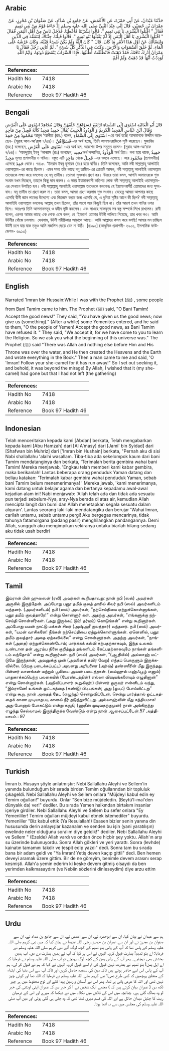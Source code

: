 ## Arabic


<div dir="rtl" lang="ar" style={{fontSize:'larger',backgroundColor:'#f8f9fa',padding:20}}>
حَدَّثَنَا عَبْدَانُ، عَنْ أَبِي حَمْزَةَ، عَنِ الأَعْمَشِ، عَنْ جَامِعِ بْنِ شَدَّادٍ، عَنْ صَفْوَانَ بْنِ مُحْرِزٍ، عَنْ عِمْرَانَ بْنِ حُصَيْنٍ، قَالَ إِنِّي عِنْدَ النَّبِيِّ صلى الله عليه وسلم إِذْ جَاءَهُ قَوْمٌ مِنْ بَنِي تَمِيمٍ فَقَالَ ‏"‏ اقْبَلُوا الْبُشْرَى يَا بَنِي تَمِيمٍ ‏"‏‏.‏ قَالُوا بَشَّرْتَنَا فَأَعْطِنَا‏.‏ فَدَخَلَ نَاسٌ مِنْ أَهْلِ الْيَمَنِ فَقَالَ ‏"‏ اقْبَلُوا الْبُشْرَى يَا أَهْلَ الْيَمَنِ إِذْ لَمْ يَقْبَلْهَا بَنُو تَمِيمٍ ‏"‏‏.‏ قَالُوا قَبِلْنَا‏.‏ جِئْنَاكَ لِنَتَفَقَّهَ فِي الدِّينِ وَلِنَسْأَلَكَ عَنْ أَوَّلِ هَذَا الأَمْرِ مَا كَانَ‏.‏ قَالَ ‏"‏ كَانَ اللَّهُ وَلَمْ يَكُنْ شَىْءٌ قَبْلَهُ، وَكَانَ عَرْشُهُ عَلَى الْمَاءِ، ثُمَّ خَلَقَ السَّمَوَاتِ وَالأَرْضَ، وَكَتَبَ فِي الذِّكْرِ كُلَّ شَىْءٍ ‏"‏‏.‏ ثُمَّ أَتَانِي رَجُلٌ فَقَالَ يَا عِمْرَانُ أَدْرِكْ نَاقَتَكَ فَقَدْ ذَهَبَتْ فَانْطَلَقْتُ أَطْلُبُهَا، فَإِذَا السَّرَابُ يَنْقَطِعُ دُونَهَا، وَايْمُ اللَّهِ لَوَدِدْتُ أَنَّهَا قَدْ ذَهَبَتْ وَلَمْ أَقُمْ‏.‏
</div>
<div style={{backgroundColor:'#f8f9fa',padding:20, marginBottom: 10}}><table> <thead> <tr> <th>References:</th> <th></th> </tr> </thead> <tbody><tr><td>Hadith No</td><td>7418</td></tr><tr><td>Arabic No</td><td>7418</td></tr><tr><td>Reference</td><td>Book 97 Hadith 46</td></tr></tbody></table></div>

## Bengali


<div dir="ltr" lang="bn" style={{fontSize:'larger',backgroundColor:'#f8f9fa',padding:20}}>
قَالَ أَبُو الْعَالِيَةِ اسْتَوَى إِلَى السَّمَاءِ ارْتَفَعَ فَسَوَّاهُنَّ خَلَقَهُنَّ وَقَالَ مُجَاهِدٌ اسْتَوَى عَلَى الْعَرْشِ وَقَالَ ابْنُ عَبَّاسٍ الْمَجِيدُ الْكَرِيمُ وَ الْوَدُودُ الْحَبِيبُ يُقَالُ حَمِيدٌ مَجِيدٌ كَأَنَّهُ فَعِيلٌ مِنْ مَاجِدٍ مَحْمُودٌ مِنْ حَمِدَ আবুল ‘আলীয়া (রহ.) বলেন, اسْتَوَى إِلَى السَّمَاءِ -এর অর্থ হচ্ছে আসমানকে উড্ডীন করেছেন- (সূরাহ আল-আ’রাফ ৭/৫৪)। فَسَوَّاهُنَّ-এর অর্থ হচ্ছে, তিনি আসমানরাজিকে সৃষ্টি করেছেন। মুজাহিদ (রহ.) বলেছেন, اسْتَوَى عَلَى الْعَرْشِ -এর অর্থ হল, আরশের উপর সমুন্নত হলেন- (সূরাহ আল-আ’রাফ ৭/৫৪)। ‘আবদুল্লাহ্ ইবনু ‘আব্বাস (রাঃ) বলেছেন, مجيدঅর্থ সম্মানিত, الْوَدُودُ অর্থ প্রিয়। বলা হয়ে থাকে, حَمِيدٌ مَجِيدٌ মূলত প্রশংসনীয় ও পবিত্র। বস্তুত এটি مَاجِدٍ থেকে فَعِيلٌ -এর ওযনে এসেছে। আর مَحْمُود (প্রশংসনীয়) এসেছে حَمِدَ থেকে। ৭৪১৮. ‘ইমরান ইবনু হুসায়ন (রাঃ) হতে বর্ণিত। তিনি বলেছেন, আমি নবী সাল্লাল্লাহু আলাইহি ওয়াসাল্লাম-এর কাছে ছিলাম। এমন সময় তাঁর কাছে বনূ তামীম-এর গ্রোত্রটি আসল, নবী সাল্লাল্লাহু আলাইহি ওয়াসাল্লাম তাদেরকে লক্ষ্য করে বললেনঃ হে বনূ তামীম। তোমরা সুসংবাদ গ্রহণ কর। উত্তরে তারা বলল, আপনি আমাদেরকে শুভ সংবাদ যখন দিচ্ছেন, তাহলে কিছু দান করুন। এ সময় ইয়ামানবাসী কতিপয় লোক নবী সাল্লাল্লাহু আলাইহি ওয়াসাল্লাম-এর সেখানে উপস্থিত হল। নবী সাল্লাল্লাহু আলাইহি ওয়াসাল্লাম তাদেরকে বললেনঃ হে ইয়ামানবাসী! তোমাদের জন্য সুসংবাদ। বনূ তামীম তা গ্রহণ করল না। তারা বলল, আমরা গ্রহণ করলাম শুভ সংবাদ। যেহেতু আমরা আপনার কাছে এসেছি দ্বীনী জ্ঞান লাভের উদ্দেশ্যে এবং জিজ্ঞেস করার জন্য এসেছি যে, এ দুনিয়া সৃষ্টির আগে কী ছিল? নবী সাল্লাল্লাহু আলাইহি ওয়াসাল্লাম বললেনঃ আল্লাহ্ তখন ছিলেন, তাঁর আগে আর কিছুই ছিল না। তাঁর আরশ তখন পানির ওপর ছিল। অতঃপর তিনি আসমানসমূহ ও যমীন সৃষ্টি করলেন। এবং লাওহে মাফফুযে সব বস্তু সম্পর্কে লিখে রাখলেন। রাবী বলেন, এরপর আমার কাছে এক লোক এসে বলল, হে ‘ইমরান! তোমার উটনী পালিয়ে গিয়েছে, তার খবর লও। আমি উটনীর খোঁজে চললাম। দেখলাম, উটনী মরীচিকার আড়ালে আছে। আমি আল্লাহর কসম করে বলছি! আমার মন চাচ্ছিল উটনী চলে যায় যাক তবুও আমি মজলিস ছেড়ে যেন না উঠি। [৪১৯০] (আধুনিক প্রকাশনী- ৬৯০১, ইসলামিক ফাউন্ডেশন- ৬৯১৩)
</div>
<div style={{backgroundColor:'#f8f9fa',padding:20, marginBottom: 10}}><table> <thead> <tr> <th>References:</th> <th></th> </tr> </thead> <tbody><tr><td>Hadith No</td><td>7418</td></tr><tr><td>Arabic No</td><td>7418</td></tr><tr><td>Reference</td><td>Book 97 Hadith 46</td></tr></tbody></table></div>

## English


<div dir="ltr" lang="en" style={{fontSize:'larger',backgroundColor:'#f8f9fa',padding:20}}>
Narrated 'Imran bin Hussain:While I was with the Prophet (ﷺ) , some people from Bani Tamim came to him. The Prophet (ﷺ) said, "O Bani Tamim! Accept the good news!" They said, "You have given us the good news; now give us (something)." (After a while) some Yemenites entered, and he said to them, "O the people of Yemen! Accept the good news, as Bani Tamim have refused it. " They said, "We accept it, for we have come to you to learn the Religion. So we ask you what the beginning of this universe was." The Prophet (ﷺ) said "There was Allah and nothing else before Him and His Throne was over the water, and He then created the Heavens and the Earth and wrote everything in the Book." Then a man came to me and said, 'O 'Imran! Follow your she-camel for it has run away!" So I set out seeking it, and behold, it was beyond the mirage! By Allah, I wished that it (my she-camel) had gone but that I had not left (the gathering)
</div>
<div style={{backgroundColor:'#f8f9fa',padding:20, marginBottom: 10}}><table> <thead> <tr> <th>References:</th> <th></th> </tr> </thead> <tbody><tr><td>Hadith No</td><td>7418</td></tr><tr><td>Arabic No</td><td>7418</td></tr><tr><td>Reference</td><td>Book 97 Hadith 46</td></tr></tbody></table></div>

## Indonesian


<div dir="ltr" lang="id" style={{fontSize:'larger',backgroundColor:'#f8f9fa',padding:20}}>
Telah menceritakan kepada kami [Abdan] berkata, Telah mengabarkan kepada kami [Abu Hamzah] dari [Al A'masy] dari [Jami' bin Syidad] dari [Shafwan bin Muhriz] dari ['Imran bin Hushain] berkata, "Pernah aku di sisi Nabi shallallahu 'alaihi wasallam. Tiba-tiba ada sekelompok kaum dari bani Tamim mendatanginya dan berkata, 'Terimalah berita gembira wahai bani Tamim! Mereka menjawab, 'Engkau telah memberi kami kabar gembira, maka berikanlah! Lantas beberapa orang penduduk Yaman datang dan beliau katakan: 'Terimalah kabar gembira wahai penduduk Yaman, sebab bani Tamim belum menemerimanya! ' Mereka jawab, 'kami menerimanya, kami datang untuk belajar agama dan bertanya kepadamu awal-awal kejadian alam ini! Nabi menjawab: 'Allah telah ada dan tidak ada sesuatu pun terjadi sebelum-Nya, arsy-Nya berada di atas air, kemudian Allah mencipta langit dan bumi dan Allah menetapkan segala sesuatu dalam alquran'. Lantas seorang laki-laki mendatangiku dan berujar 'Wahai Imran, carilah untamu, sebab untamu pergi! Aku bergegas mencarinya, tidak tahunya fatamorgana (padang pasir) menghilangkan pandangannya. Demi Allah, sungguh aku mengimpikan sekiranya untaku biarlah hilang sedang aku tidak usah berdiri
</div>
<div style={{backgroundColor:'#f8f9fa',padding:20, marginBottom: 10}}><table> <thead> <tr> <th>References:</th> <th></th> </tr> </thead> <tbody><tr><td>Hadith No</td><td>7418</td></tr><tr><td>Arabic No</td><td>7418</td></tr><tr><td>Reference</td><td>Book 97 Hadith 46</td></tr></tbody></table></div>

## Tamil


<div dir="ltr" lang="ta" style={{fontSize:'larger',backgroundColor:'#f8f9fa',padding:20}}>
இம்ரான் பின் ஹுஸைன் (ரலி) அவர்கள் கூறியதாவது: நான் நபி (ஸல்) அவர்கள் அருகில் இருந்தேன். அப்போது பனூ தமீம் குலத் தாரில் சிலர் நபி (ஸல்) அவர்களிடம் வந்தனர். (அவர்களிடம்) நபி (ஸல்) அவர்கள், “நற்செய்தியை ஏற்றுக்கொள்ளுங்கள், பனூ தமீம் குலத்தாரே!” என்று சொன்னார் கள். அதற்கு அவர்கள், “எங்களுக்கு நற்செய்தி சொன்னீர்கள். (அது இருக்கட் டும்! தர்மம்) கொடுங்கள்” என்று கூறினார்கள். அப்போது யமன் நாட்டு மக்கள் சிலர் (அஷ்அரீ குலத்தார்) வந்தனர். நபி (ஸல்) அவர்கள், “யமன் வாசிகளே! நீங்கள் நற்செய்தியை ஏற்றுக்கொள்ளுங்கள். ஏனெனில், பனூ தமீம் குலத்தார் அதை ஏற்கவில்லை” என்று சொன்னார்கள். அதற்கு அவர்கள், “நாங்கள் (அதை) ஏற்றுக்கொண்டோம்; மார்க்கக் கல்வி கற்பதற்காகவும், இந்த உலகம் உண்டான தன் ஆரம்ப நிலை குறித்துத் தங்களிடம் கேட்பதற்காகவுமே நாங்கள் தங்களிடம் வந்தோம்” என்று கூறினார்கள். நபி (ஸல்) அவர்கள், “(ஆதியில்) அல்லாஹ் மட்டுமே இருந்தான்; அவனுக்கு முன் (அவனைத் தவிர வேறு) எந்தப் பொருளும் இருக்கவில்லை. (பிறகு படைக்கப்பட்ட) அவனது அரியணை (அர்ஷ்) தண்ணீரின் மீது இருந்தது. பின்னர் வானங்கள் மற்றும் பூமியை அவன் படைத்தான். (லவ்ஹுல் மஹ்ஃபூழ் எனும்) பாதுகாக்கப்பெற்ற பலகையில் (பேரண்டத்தின்) எல்லா விஷயங்களையும் எழுதினான்” என்று சொன்னார்கள். (அறிவிப்பாளர் கூறுகிறார்:) பின்னர் ஒருவர் என்னிடம் வந்து, “இம்ரானே! உங்கள் ஒட்டகத்தை (கண்டு) பிடியுங்கள்; அது (ஓடிப்) போய்விட்டது” என்று கூற, நான் அதைத் தேட (எழுந்து) சென்றுவிட்டேன். சென்று பார்த்தால் ஒட்டகத்தைக் காண முடியாதபடி கானல் நீர் தடுத்துவிட்டது. அல்லாஹ்வின் மீது சத்தியமாக! அது போனால் போகட்டும் என்று கருதி, (ஹதீஸ் முடிவதற்குமுன்) நான் அங்கிருந்து எழுந்து செல்லாமல் இருந்திருக்க வேண்டும் என்று நான் ஆசைப்பட்டேன்.57 அத்தியாயம் : 97
</div>
<div style={{backgroundColor:'#f8f9fa',padding:20, marginBottom: 10}}><table> <thead> <tr> <th>References:</th> <th></th> </tr> </thead> <tbody><tr><td>Hadith No</td><td>7418</td></tr><tr><td>Arabic No</td><td>7418</td></tr><tr><td>Reference</td><td>Book 97 Hadith 46</td></tr></tbody></table></div>

## Turkish


<div dir="ltr" lang="tr" style={{fontSize:'larger',backgroundColor:'#f8f9fa',padding:20}}>
İmran b. Husayn şöyle anlatmıştır: Nebi Sallallahu Aleyhi ve Sellem'in yanında bulunduğum bir sırada birden Temim oğullarından bir topluluk çıkageldi. Nebi Sallallahu Aleyhi ve Sellem onlara "Müjdeyi kabul edin ey Temim oğulları!" buyurdu. Onlar "Sen bize müjdeledin. (Beytü'l-mal'den dünyalık da) ver!" dediler. Bu sırada Yemen halkından birtakım insanlar içeriye girdiler. Nebi Sallallahu Aleyhi ve Sellem bu sefer onlara "Ey Yemenliler! Temim oğulları müjdeyi kabul etmek istemediler" buyurdu. Yemenliler "Biz kabul ettik (Ya Resulallah!) Esasen bizler senin yanına din hususunda derin anlayışlar kazanalım ve senden bu işin (yani yaratılışın) ewelinde neler olduğunu soralım diye geldik!" dediler. Nebi Sallallahu Aleyhi ve Sellem " (Ezelde) Allah vardı ve ondan önce hiçbir şey yoktu. Allah'ın arşı su üzerinde bulunuyordu. Sonra Allah gökleri ve yeri yarattı. Sonra (levhde) kainatın tamamını takdir ve tespit edip yazdı" dedi. Sonra tam bu sırada bana bir adam geldi ve "Ya İmran! Yetiş deven kaçıp gittil" dedi. Ben hemen deveyi aramak üzere gittim. Bir de ne göreyim, benimle devem arasını serap kesmişti. Allah'a yemin ederim ki keşke devem gitmiş olsaydı da ben yerimden kalkmasaydım (ve Nebiin sözlerini dinleseydim) diye arzu ettim
</div>
<div style={{backgroundColor:'#f8f9fa',padding:20, marginBottom: 10}}><table> <thead> <tr> <th>References:</th> <th></th> </tr> </thead> <tbody><tr><td>Hadith No</td><td>7418</td></tr><tr><td>Arabic No</td><td>7418</td></tr><tr><td>Reference</td><td>Book 97 Hadith 46</td></tr></tbody></table></div>

## Urdu


<div dir="rtl" lang="ur" style={{fontSize:'larger',backgroundColor:'#f8f9fa',padding:20}}>
ہم سے عبدان نے بیان کیا، ان سے ابوحمزہ نے، ان سے اعمش نے، ان سے جامع بن شداد نے، ان سے صفوان بن محرز نے اور ان سے عمران بن حصین رضی اللہ عنہما نے بیان کیا کہ میں نبی کریم صلی اللہ علیہ وسلم کے پاس تھا کہ آپ کے پاس بنو تمیم کے کچھ لوگ آئے نبی کریم صلی اللہ علیہ وسلم نے فرمایا: اے بنو تمیم! بشارت قبول کرو۔ انہوں نے اس پر کہا کہ آپ نے ہمیں بشارت دے دی، اب ہمیں بخشش بھی دیجئیے۔ پھر آپ کے پاس یمن کے کچھ لوگ پہنچے تو آپ صلی اللہ علیہ وسلم نے فرمایا کہ اے اہل یمن! بنو تمیم نے بشارت نہیں قبول کی تم اسے قبول کرو۔ انہوں نے کہا کہ ہم نے قبول کر لی۔ ہم آپ کے پاس اس لیے حاضر ہوئے ہیں تاکہ دین کی سمجھ حاصل کریں اور تاکہ آپ سے اس دنیا کی ابتداء کے متعلق پوچھیں کہ کس طرح تھی؟ نبی کریم صلی اللہ علیہ وسلم نے فرمایا کہ اللہ تھا اور کوئی چیز نہیں تھی اور اللہ کا عرش پانی پر تھا۔ پھر اس نے آسمان و زمین پیدا کئے اور لوح محفوظ میں ہر چیز لکھ دی ( عمران بیان کرتے ہیں کہ ) مجھے ایک شخص نے آ کر خبر دی کہ عمران اپنی اونٹنی کی خبر لو وہ بھاگ گئی ہے۔ چنانچہ میں اس کی تلاش میں نکلا۔ میں نے دیکھا کہ میرے اور اس کے درمیان ریت کا چٹیل میدان حائل ہے اور اللہ کی قسم میری تمنا تھی کہ وہ چلی ہی گئی ہوتی اور میں آپ صلی اللہ علیہ وسلم کی مجلس میں سے نہ اٹھا ہوتا۔
</div>
<div style={{backgroundColor:'#f8f9fa',padding:20, marginBottom: 10}}><table> <thead> <tr> <th>References:</th> <th></th> </tr> </thead> <tbody><tr><td>Hadith No</td><td>7418</td></tr><tr><td>Arabic No</td><td>7418</td></tr><tr><td>Reference</td><td>Book 97 Hadith 46</td></tr></tbody></table></div>
